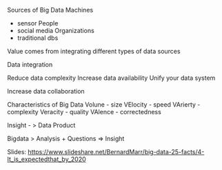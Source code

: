 Sources of Big Data
Machines
- sensor
People
- social media
Organizations
- traditional dbs

Value comes from integrating different types of data sources

Data integration
>
Reduce data complexity
Increase data availability
Unify your data system
>
Increase data collaboration

Characteristics of Big Data
Volune - size
VElocity - speed
VArierty - complexity
Veracity - quality
VAlence - correctedness

Insight - > Data Product

Bigdata > Analysis + Questions => Insight

Slides:
https://www.slideshare.net/BernardMarr/big-data-25-facts/4-It_is_expectedthat_by_2020
